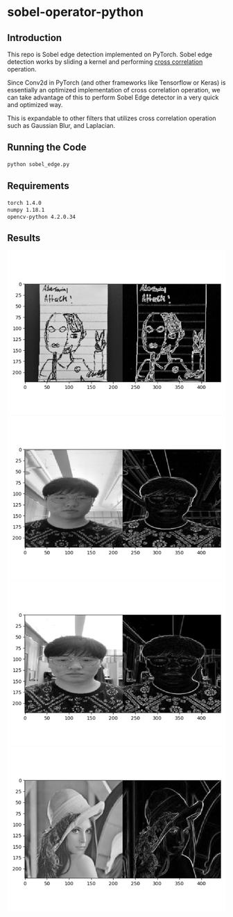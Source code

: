 # sobel-operator-python

## Introduction
This repo is Sobel edge detection implemented on PyTorch.
Sobel edge detection works by sliding a kernel and performing [cross correlation](https://en.wikipedia.org/wiki/Cross-correlation) operation. 

Since Conv2d in PyTorch (and other frameworks like Tensorflow or Keras) is essentially an optimized implementation of cross correlation operation, 
we can take advantage of this to perform Sobel Edge detector in a very quick and optimized way.

This is expandable to other filters that utilizes cross correlation operation such as Gaussian Blur, and Laplacian.

## Running the Code
```bash
python sobel_edge.py
```

## Requirements
```text
torch 1.4.0
numpy 1.18.1
opencv-python 4.2.0.34
```

## Results
![](results/result1.png "Result 1")
![](results/result2.png "Result 2")
![](results/result3.png "Result 3")
![](results/result4.png "Result 4")
